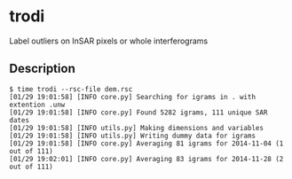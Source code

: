 # trodi

Label outliers on InSAR pixels or whole interferograms


## Description


```
$ time trodi --rsc-file dem.rsc
[01/29 19:01:58] [INFO core.py] Searching for igrams in . with extention .unw
[01/29 19:01:58] [INFO core.py] Found 5282 igrams, 111 unique SAR dates
[01/29 19:01:58] [INFO utils.py] Making dimensions and variables
[01/29 19:01:58] [INFO utils.py] Writing dummy data for igrams
[01/29 19:01:58] [INFO core.py] Averaging 81 igrams for 2014-11-04 (1 out of 111)
[01/29 19:02:01] [INFO core.py] Averaging 83 igrams for 2014-11-28 (2 out of 111)
```
